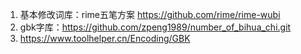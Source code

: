 1. 基本修改词库：rime五笔方案 https://github.com/rime/rime-wubi
2. gbk字库：https://github.com/zpeng1989/number_of_bihua_chi.git
3. https://www.toolhelper.cn/Encoding/GBK
